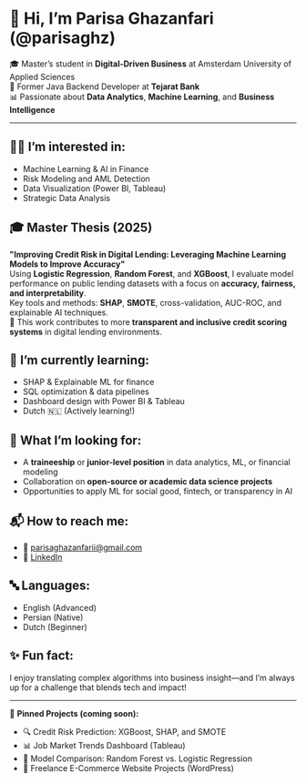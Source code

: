 # 👋 Hi, I’m Parisa Ghazanfari (@parisaghz)

🎓 Master’s student in **Digital-Driven Business** at Amsterdam University of Applied Sciences  
💼 Former Java Backend Developer at **Tejarat Bank**  
📊 Passionate about **Data Analytics**, **Machine Learning**, and **Business Intelligence**

---

## 👩‍💻 I’m interested in:
- Machine Learning & AI in Finance
- Risk Modeling and AML Detection
- Data Visualization (Power BI, Tableau)
- Strategic Data Analysis

## 🎓 Master Thesis (2025)
**"Improving Credit Risk in Digital Lending: Leveraging Machine Learning Models to Improve Accuracy"**  
Using **Logistic Regression**, **Random Forest**, and **XGBoost**, I evaluate model performance on public lending datasets with a focus on **accuracy, fairness, and interpretability**.  
Key tools and methods: **SHAP**, **SMOTE**, cross-validation, AUC-ROC, and explainable AI techniques.  
🔎 This work contributes to more **transparent and inclusive credit scoring systems** in digital lending environments.

## 🚀 I’m currently learning:
- SHAP & Explainable ML for finance
- SQL optimization & data pipelines
- Dashboard design with Power BI & Tableau
- Dutch 🇳🇱 (Actively learning!)

## 🎯 What I’m looking for:
- A **traineeship** or **junior-level position** in data analytics, ML, or financial modeling  
- Collaboration on **open-source or academic data science projects**  
- Opportunities to apply ML for social good, fintech, or transparency in AI

## 📬 How to reach me:
- 📧 [parisaghazanfarii@gmail.com](mailto:parisaghazanfarii@gmail.com)
- 🔗 [LinkedIn](https://www.linkedin.com/in/parisa-ghazanfari/)

## 🔤 Languages:
- English (Advanced)
- Persian (Native)
- Dutch (Beginner)

## ✨ Fun fact:
I enjoy translating complex algorithms into business insight—and I’m always up for a challenge that blends tech and impact!

---

📌 **Pinned Projects (coming soon):**
- 🔍 Credit Risk Prediction: XGBoost, SHAP, and SMOTE  
- 📊 Job Market Trends Dashboard (Tableau)  
- 🧠 Model Comparison: Random Forest vs. Logistic Regression  
- 🛒 Freelance E-Commerce Website Projects (WordPress)
